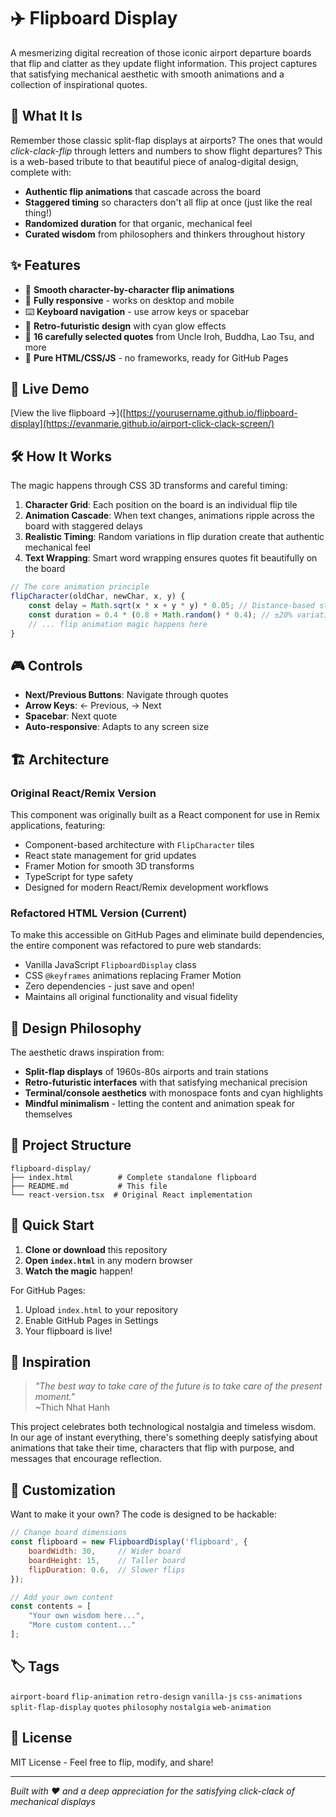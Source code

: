 # ✈️ Flipboard Display

A mesmerizing digital recreation of those iconic airport departure boards that flip and clatter as they update flight information. This project captures that satisfying mechanical aesthetic with smooth animations and a collection of inspirational quotes.

## 🎯 What It Is

Remember those classic split-flap displays at airports? The ones that would *click-clack-flip* through letters and numbers to show flight departures? This is a web-based tribute to that beautiful piece of analog-digital design, complete with:

- **Authentic flip animations** that cascade across the board
- **Staggered timing** so characters don't all flip at once (just like the real thing!)
- **Randomized duration** for that organic, mechanical feel
- **Curated wisdom** from philosophers and thinkers throughout history

## ✨ Features

- 🔄 **Smooth character-by-character flip animations**
- 📱 **Fully responsive** - works on desktop and mobile
- ⌨️ **Keyboard navigation** - use arrow keys or spacebar
- 🎨 **Retro-futuristic design** with cyan glow effects
- 📖 **16 carefully selected quotes** from Uncle Iroh, Buddha, Lao Tsu, and more
- 🔧 **Pure HTML/CSS/JS** - no frameworks, ready for GitHub Pages

## 🚀 Live Demo

[View the live flipboard →]([https://yourusername.github.io/flipboard-display](https://evanmarie.github.io/airport-click-clack-screen/)

## 🛠️ How It Works

The magic happens through CSS 3D transforms and careful timing:

1. **Character Grid**: Each position on the board is an individual flip tile
2. **Animation Cascade**: When text changes, animations ripple across the board with staggered delays
3. **Realistic Timing**: Random variations in flip duration create that authentic mechanical feel
4. **Text Wrapping**: Smart word wrapping ensures quotes fit beautifully on the board

```javascript
// The core animation principle
flipCharacter(oldChar, newChar, x, y) {
    const delay = Math.sqrt(x * x + y * y) * 0.05; // Distance-based stagger
    const duration = 0.4 * (0.8 + Math.random() * 0.4); // ±20% variation
    // ... flip animation magic happens here
}
```

## 🎮 Controls

- **Next/Previous Buttons**: Navigate through quotes
- **Arrow Keys**: ← Previous, → Next
- **Spacebar**: Next quote
- **Auto-responsive**: Adapts to any screen size

## 🏗️ Architecture

### Original React/Remix Version
This component was originally built as a React component for use in Remix applications, featuring:
- Component-based architecture with `FlipCharacter` tiles
- React state management for grid updates
- Framer Motion for smooth 3D transforms
- TypeScript for type safety
- Designed for modern React/Remix development workflows

### Refactored HTML Version (Current)
To make this accessible on GitHub Pages and eliminate build dependencies, the entire component was refactored to pure web standards:
- Vanilla JavaScript `FlipboardDisplay` class
- CSS `@keyframes` animations replacing Framer Motion
- Zero dependencies - just save and open!
- Maintains all original functionality and visual fidelity

## 🎨 Design Philosophy

The aesthetic draws inspiration from:
- **Split-flap displays** of 1960s-80s airports and train stations
- **Retro-futuristic interfaces** with that satisfying mechanical precision
- **Terminal/console aesthetics** with monospace fonts and cyan highlights
- **Mindful minimalism** - letting the content and animation speak for themselves

## 📁 Project Structure

```
flipboard-display/
├── index.html          # Complete standalone flipboard
├── README.md           # This file
└── react-version.tsx  # Original React implementation
```

## 🚀 Quick Start

1. **Clone or download** this repository
2. **Open `index.html`** in any modern browser
3. **Watch the magic** happen!

For GitHub Pages:
1. Upload `index.html` to your repository
2. Enable GitHub Pages in Settings
3. Your flipboard is live!

## 🎯 Inspiration

> *"The best way to take care of the future is to take care of the present moment."*  
> ~Thich Nhat Hanh

This project celebrates both technological nostalgia and timeless wisdom. In our age of instant everything, there's something deeply satisfying about animations that take their time, characters that flip with purpose, and messages that encourage reflection.

## 🔧 Customization

Want to make it your own? The code is designed to be hackable:

```javascript
// Change board dimensions
const flipboard = new FlipboardDisplay('flipboard', {
    boardWidth: 30,     // Wider board
    boardHeight: 15,    // Taller board
    flipDuration: 0.6,  // Slower flips
});

// Add your own content
const contents = [
    "Your own wisdom here...",
    "More custom content..."
];
```

## 🏷️ Tags

`airport-board` `flip-animation` `retro-design` `vanilla-js` `css-animations` `split-flap-display` `quotes` `philosophy` `nostalgia` `web-animation`

## 📜 License

MIT License - Feel free to flip, modify, and share!

---

*Built with ❤️ and a deep appreciation for the satisfying click-clack of mechanical displays*
